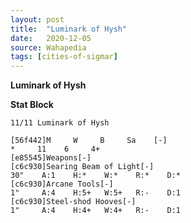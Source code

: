 ```yaml
---
layout: post
title:  "Luminark of Hysh"
date:   2020-12-05
source: Wahapedia
tags: [cities-of-sigmar]
---
```


**Luminark of Hysh**

**Stat Block**
```
11/11 Luminark of Hysh
```

```
[56f442]M     W     B     Sa    [-]
*     11    6     4+    
[e85545]Weapons[-]
[c6c930]Searing Beam of Light[-]
30"    A:1    H:*    W:*    R:*    D:*   
[c6c930]Arcane Tools[-]
1"     A:4    H:5+   W:5+   R:-    D:1   
[c6c930]Steel-shod Hooves[-]
1"     A:4    H:4+   W:4+   R:-    D:1   
```


